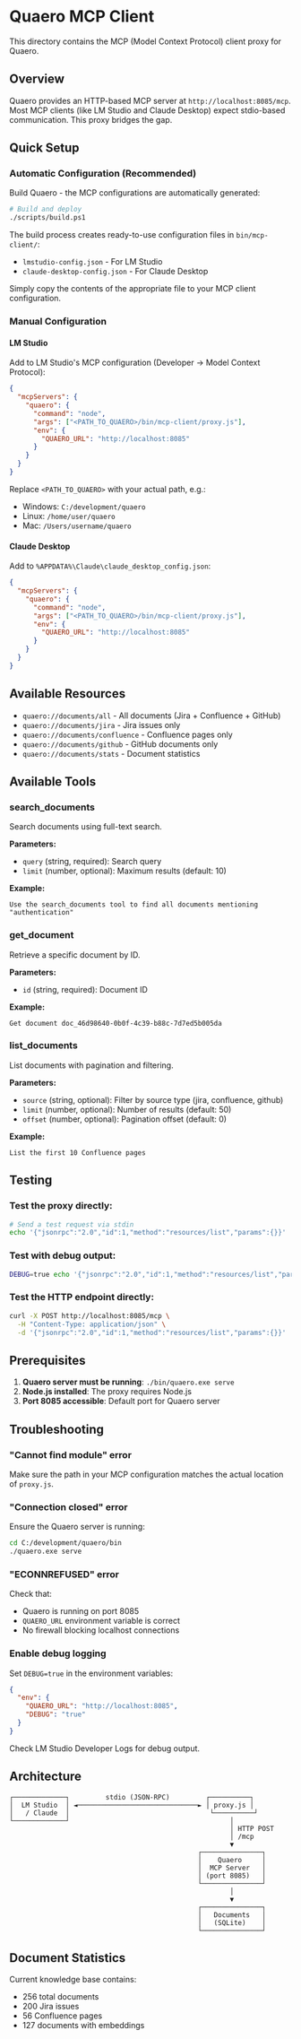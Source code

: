 # Quaero MCP Client

This directory contains the MCP (Model Context Protocol) client proxy for Quaero.

## Overview

Quaero provides an HTTP-based MCP server at `http://localhost:8085/mcp`. Most MCP clients (like LM Studio and Claude Desktop) expect stdio-based communication. This proxy bridges the gap.

## Quick Setup

### Automatic Configuration (Recommended)

Build Quaero - the MCP configurations are automatically generated:

```bash
# Build and deploy
./scripts/build.ps1
```

The build process creates ready-to-use configuration files in `bin/mcp-client/`:
- `lmstudio-config.json` - For LM Studio
- `claude-desktop-config.json` - For Claude Desktop

Simply copy the contents of the appropriate file to your MCP client configuration.

### Manual Configuration

#### LM Studio

Add to LM Studio's MCP configuration (Developer → Model Context Protocol):

```json
{
  "mcpServers": {
    "quaero": {
      "command": "node",
      "args": ["<PATH_TO_QUAERO>/bin/mcp-client/proxy.js"],
      "env": {
        "QUAERO_URL": "http://localhost:8085"
      }
    }
  }
}
```

Replace `<PATH_TO_QUAERO>` with your actual path, e.g.:
- Windows: `C:/development/quaero`
- Linux: `/home/user/quaero`
- Mac: `/Users/username/quaero`

#### Claude Desktop

Add to `%APPDATA%\Claude\claude_desktop_config.json`:

```json
{
  "mcpServers": {
    "quaero": {
      "command": "node",
      "args": ["<PATH_TO_QUAERO>/bin/mcp-client/proxy.js"],
      "env": {
        "QUAERO_URL": "http://localhost:8085"
      }
    }
  }
}
```

## Available Resources

- `quaero://documents/all` - All documents (Jira + Confluence + GitHub)
- `quaero://documents/jira` - Jira issues only
- `quaero://documents/confluence` - Confluence pages only
- `quaero://documents/github` - GitHub documents only
- `quaero://documents/stats` - Document statistics

## Available Tools

### search_documents
Search documents using full-text search.

**Parameters:**
- `query` (string, required): Search query
- `limit` (number, optional): Maximum results (default: 10)

**Example:**
```
Use the search_documents tool to find all documents mentioning "authentication"
```

### get_document
Retrieve a specific document by ID.

**Parameters:**
- `id` (string, required): Document ID

**Example:**
```
Get document doc_46d98640-0b0f-4c39-b88c-7d7ed5b005da
```

### list_documents
List documents with pagination and filtering.

**Parameters:**
- `source` (string, optional): Filter by source type (jira, confluence, github)
- `limit` (number, optional): Number of results (default: 50)
- `offset` (number, optional): Pagination offset (default: 0)

**Example:**
```
List the first 10 Confluence pages
```

## Testing

### Test the proxy directly:
```bash
# Send a test request via stdin
echo '{"jsonrpc":"2.0","id":1,"method":"resources/list","params":{}}' | node proxy.js
```

### Test with debug output:
```bash
DEBUG=true echo '{"jsonrpc":"2.0","id":1,"method":"resources/list","params":{}}' | node proxy.js
```

### Test the HTTP endpoint directly:
```bash
curl -X POST http://localhost:8085/mcp \
  -H "Content-Type: application/json" \
  -d '{"jsonrpc":"2.0","id":1,"method":"resources/list","params":{}}'
```

## Prerequisites

1. **Quaero server must be running**: `./bin/quaero.exe serve`
2. **Node.js installed**: The proxy requires Node.js
3. **Port 8085 accessible**: Default port for Quaero server

## Troubleshooting

### "Cannot find module" error
Make sure the path in your MCP configuration matches the actual location of `proxy.js`.

### "Connection closed" error
Ensure the Quaero server is running:
```bash
cd C:/development/quaero/bin
./quaero.exe serve
```

### "ECONNREFUSED" error
Check that:
- Quaero is running on port 8085
- `QUAERO_URL` environment variable is correct
- No firewall blocking localhost connections

### Enable debug logging
Set `DEBUG=true` in the environment variables:
```json
{
  "env": {
    "QUAERO_URL": "http://localhost:8085",
    "DEBUG": "true"
  }
}
```

Check LM Studio Developer Logs for debug output.

## Architecture

```
┌─────────────┐         stdio (JSON-RPC)         ┌──────────┐
│  LM Studio  │ ◄──────────────────────────────► │ proxy.js │
│   / Claude  │                                   └──────────┘
└─────────────┘                                        │
                                                       │ HTTP POST
                                                       │ /mcp
                                                       ▼
                                               ┌───────────────┐
                                               │    Quaero     │
                                               │  MCP Server   │
                                               │ (port 8085)   │
                                               └───────────────┘
                                                       │
                                                       ▼
                                               ┌───────────────┐
                                               │   Documents   │
                                               │   (SQLite)    │
                                               └───────────────┘
```

## Document Statistics

Current knowledge base contains:
- 256 total documents
- 200 Jira issues
- 56 Confluence pages
- 127 documents with embeddings
